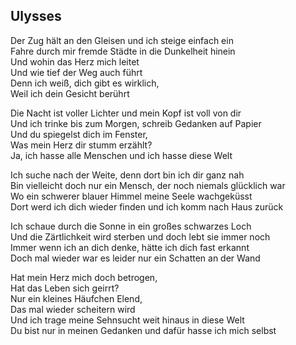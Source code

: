 ## Ulysses

Der Zug hält an den Gleisen und ich steige einfach ein  
Fahre durch mir fremde Städte in die Dunkelheit hinein  
Und wohin das Herz mich leitet  
Und wie tief der Weg auch führt  
Denn ich weiß, dich gibt es wirklich,  
Weil ich dein Gesicht berührt

Die Nacht ist voller Lichter und mein Kopf ist voll von dir  
Und ich trinke bis zum Morgen, schreib Gedanken auf Papier  
Und du spiegelst dich im Fenster,  
Was mein Herz dir stumm erzählt?  
Ja, ich hasse alle Menschen und ich hasse diese Welt

Ich suche nach der Weite, denn dort bin ich dir ganz nah  
Bin vielleicht doch nur ein Mensch, der noch niemals glücklich war  
Wo ein schwerer blauer Himmel meine Seele wachgeküsst  
Dort werd ich dich wieder finden und ich komm nach Haus zurück

Ich schaue durch die Sonne in ein großes schwarzes Loch  
Und die Zärtlichkeit wird sterben und doch lebt sie immer noch  
Immer wenn ich an dich denke, hätte ich dich fast erkannt  
Doch mal wieder war es leider nur ein Schatten an der Wand

Hat mein Herz mich doch betrogen,  
Hat das Leben sich geirrt?  
Nur ein kleines Häufchen Elend,  
Das mal wieder scheitern wird  
Und ich trage meine Sehnsucht weit hinaus in diese Welt  
Du bist nur in meinen Gedanken und dafür hasse ich mich selbst
